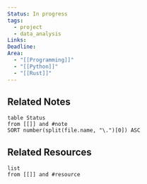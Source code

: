 ```yaml
---
Status: In progress
tags:
  - project
  - data_analysis
Links: 
Deadline: 
Area:
  - "[[Programming]]"
  - "[[Python]]"
  - "[[Rust]]"
---
```

## Related Notes
```dataview
table Status
from [[]] and #note
SORT number(split(file.name, "\.")[0]) ASC
```
## Related Resources
```dataview
list
from [[]] and #resource
```
